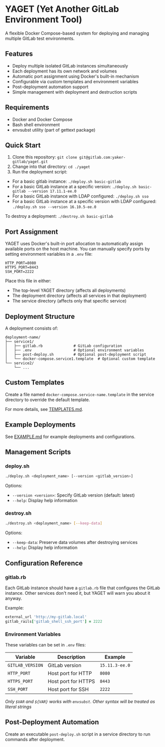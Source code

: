# YAGET (Yet Another GitLab Environment Tool)

A flexible Docker Compose-based system for deploying and managing multiple GitLab test environments.

## Features

- Deploy multiple isolated GitLab instances simultaneously
- Each deployment has its own network and volumes
- Automatic port assignment using Docker's built-in mechanism
- Configurable via custom templates and environment variables
- Post-deployment automation support
- Simple management with deployment and destruction scripts

## Requirements

- Docker and Docker Compose
- Bash shell environment
- envsubst utility (part of gettext package)

## Quick Start

1. Clone this repository: `git clone git@gitlab.com:yaker-gitlab/yaget.git`
2. Change into that directory: `cd ./yaget`
3. Run the deployment script: 
 * For a basic gitlab instance: `./deploy.sh basic-gitlab`
 * For a basic GitLab instance at a specific version: `./deploy.sh basic-gitlab --version 17.11.1-ee.0`
 * For a basic GitLab instance with LDAP configured: `./deploy.sh sso`
 * For a basic GitLab instance at a specific version with LDAP configured: `./deploy.sh sso --version 16.10.5-ee.0`

To destroy a deployment: `./destroy.sh basic-gitlab`

## Port Assignment

YAGET uses Docker's built-in port allocation to automatically assign available ports on the host machine.
You can manually specify ports by setting environment variables in a `.env` file:

```
HTTP_PORT=8080
HTTPS_PORT=8443
SSH_PORT=2222
```

Place this file in either:
- The top-level YAGET directory (affects all deployments)
- The deployment directory (affects all services in that deployment)
- The service directory (affects only that specific service)

## Deployment Structure

A deployment consists of:

```
deployment-name/
├── service1/
│   ├── gitlab.rb              # GitLab configuration
│   ├── .env                   # Optional environment variables
│   ├── post-deploy.sh         # Optional post-deployment script
│   └── docker-compose.service1.template  # Optional custom template
└── service2/
    └── ...
```

## Custom Templates

Create a file named `docker-compose.service-name.template` in the service directory to override the default template.

For more details, see [TEMPLATES.md](TEMPLATES.md).

## Example Deployments

See [EXAMPLE.md](EXAMPLE.md) for example deployments and configurations.

## Management Scripts

### deploy.sh

```bash
./deploy.sh <deployment_name> [--version <gitlab_version>]
```

Options:
- `--version <version>`: Specify GitLab version (default: latest)
- `--help`: Display help information

### destroy.sh

```bash
./destroy.sh <deployment_name> [--keep-data]
```

Options:
- `--keep-data`: Preserve data volumes after destroying services
- `--help`: Display help information

## Configuration Reference

### gitlab.rb

Each GitLab instance should have a `gitlab.rb` file that configures the GitLab instance.
Other services don't need it, but YAGET will warn you about it anyway.

Example:

```ruby
external_url 'http://my-gitlab.local'
gitlab_rails['gitlab_shell_ssh_port'] = 2222
```

### Environment Variables

These variables can be set in `.env` files:

| Variable | Description | Example |
|----------|-------------|---------|
| `GITLAB_VERSION` | GitLab version | `15.11.3-ee.0` |
| `HTTP_PORT` | Host port for HTTP | `8080` |
| `HTTPS_PORT` | Host port for HTTPS | `8443` |
| `SSH_PORT` | Host port for SSH | `2222` |

_Only `$VAR` and `${VAR}` works with `envsubst`. Other syntax will be treated as literal strings_

## Post-Deployment Automation

Create an executable `post-deploy.sh` script in a service directory to run commands after deployment.
